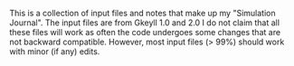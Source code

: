 This is a collection of input files and notes that make up my "Simulation Journal". The input files are from Gkeyll 1.0 and 2.0
I do not claim that all these files will work as often the code undergoes some changes that are not backward compatible.
However, most input files (> 99%) should work with minor (if any) edits.

